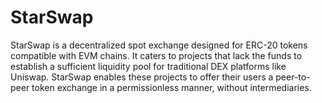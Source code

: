 # StarSwap

StarSwap is a decentralized spot exchange designed for ERC-20 tokens compatible with EVM chains. It caters to projects that lack the funds to establish a sufficient liquidity pool for traditional DEX platforms like Uniswap. StarSwap enables these projects to offer their users a peer-to-peer token exchange in a permissionless manner, without intermediaries.
